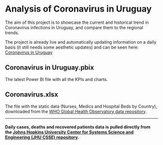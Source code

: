 # Analysis of Coronavirus in Uruguay

The aim of this project is to showcase the current and historical trend in Coronavirus infections in Uruguay, and compare them to the regional trends.

The project is already live and automatically updating information on a daily basis (it still needs some aesthetic updates) and can be seen here: 
[Coronavirus in Uruguay](https://bit.ly/3h8AILX)


## Coronavirus in Uruguay.pbix

The latest Power BI file with all the KPIs and charts.


## Coronavirus.xlsx

The file with the static data (Nurses, Medics and Hospital Beds by Country), downloaded from the [WHO Global Health Observatory data repository](https://apps.who.int/gho/data/node.home).


---



#### Daily cases, deaths and recovered patients data is pulled directly from the [Johns Hopkins University Center for Systems Science and Engineering (JHU CSSE) repository](https://github.com/CSSEGISandData/COVID-19).


